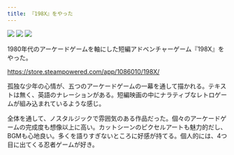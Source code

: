 ```yaml
---
title: 『198X』をやった
---
```


![](https://i.imgur.com/IMDdDdPh.png)
![](https://i.imgur.com/lhhVKBkh.png)
![](https://i.imgur.com/BLCU7cfh.png)

1980年代のアーケードゲームを軸にした短編アドベンチャーゲーム『198X』をやった。

<https://store.steampowered.com/app/1086010/198X/>

孤独な少年の心情が、五つのアーケードゲームの一幕を通して描かれる。テキストは無く、英語のナレーションがある。短編映画の中にナラティブなレトロゲームが組み込まれているような感じ。

全体を通して、ノスタルジックで雰囲気のある作品だった。個々のアーケードゲームの完成度も想像以上に高い。カットシーンのピクセルアートも魅力的だし、BGMも心地良い。多くを語りすぎないところに好感が持てる。個人的には、4つ目に出てくる忍者ゲームが好き。
